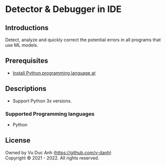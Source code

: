#  Detector & Debugger in IDE


## Introductions
Detect, analyze and quickly correct the potential errors in all programs that use ML models.

## Prerequisites
+ [Install Python programming language at](https://www.python.org/)

## Descriptions
+ Support Python 3x versions.
### Supported Programming languages
+ Python


## License
Owned by Vu Duc Anh (https://github.com/v-danh) </br>
Copyright © 2021 - 2022. All rights reserved.
